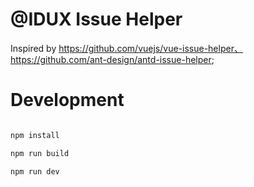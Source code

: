 # @IDUX Issue Helper

Inspired by https://github.com/vuejs/vue-issue-helper、https://github.com/ant-design/antd-issue-helper;

# Development

```bash

npm install

npm run build

npm run dev

```

